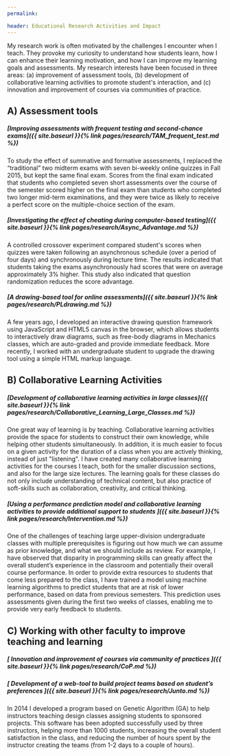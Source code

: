 ```yaml
---
permalink: 

header: Educational Research Activities and Impact
---
```


My research work is often motivated by the challenges I encounter when I teach. They provoke my curiosity to understand how students learn, how I can enhance their learning motivation, and how I can improve my learning goals and assessments. My research interests have been focused in three areas: (a) improvement of assessment tools, (b) development of collaborative learning activities to promote student's interaction, and (c) innovation and improvement of courses via communities of practice.

## A) Assessment tools

##### [Improving assessments with frequent testing and second-chance exams]({{ site.baseurl }}{% link pages/research/TAM_frequent_test.md %})

To study the effect of summative and formative assessments, I replaced the “traditional” two midterm exams with seven bi-weekly online quizzes in Fall 2015, but kept the same final exam. Scores from the final exam indicated that students who completed seven short assessments over the course of the semester scored higher on the final exam than students who completed two longer mid-term examinations, and they were twice as likely to receive a perfect score on the multiple-choice section of the exam.

##### [Investigating the effect of cheating during computer-based testing]({{ site.baseurl }}{% link pages/research/Async_Advantage.md %})

A controlled crossover experiment compared student's scores when quizzes were taken following an asynchronous schedule (over a period of four days) and synchronously during lecture time.
The results indicated that students taking the exams asynchronously had scores that were on average approximately 3% higher. This study also indicated that question randomization reduces the score advantage.

##### [A drawing-based tool for online assessments]({{ site.baseurl }}{% link pages/research/PLdrawing.md %})

A few years ago, I developed an interactive drawing question framework using JavaScript and HTML5 canvas in the browser, which allows students to interactively draw diagrams, such as free-body diagrams in Mechanics classes,  which are auto-graded and provide immediate feedback. More recently, I worked with an undergraduate student to upgrade the drawing tool using a simple HTML markup language.

## B) Collaborative Learning Activities

##### [Development of collaborative learning activities in large classes]({{ site.baseurl }}{% link pages/research/Collaborative_Learning_Large_Classes.md %})

One great way of learning is by teaching. Collaborative learning activities provide the space for students to construct their own knowledge, while helping other students simultaneously.  In addition, it is much easier to focus on a given activity for the duration of a class when you are actively thinking, instead of just "listening". I have created many collaborative learning activities for the courses I teach, both for the smaller discussion sections, and also for the large size lectures. The learning goals for these classes do not only include understanding of technical content, but also practice of soft-skills such as collaboration, creativity, and critical thinking.


##### [Using a performance prediction model and collaborative learning activities to provide additional support to students ]({{ site.baseurl }}{% link pages/research/Intervention.md %})
One of the challenges of teaching large upper-division undergraduate classes with multiple prerequisites is figuring out how much we can assume as prior knowledge, and what we should include as review. For example, I have observed that disparity in programming skills can greatly affect the overall student’s experience in the classroom and potentially their overall course performance. In order to provide extra resources to students that come less prepared to the class, I have trained a model using machine learning algorithms to predict students that are at risk of lower performance, based on data from previous semesters. This prediction uses assessments given during the first two weeks of classes, enabling me to provide very early feedback to students.


## C) Working with other faculty to improve teaching and learning

##### [ Innovation and improvement of courses via community of practices ]({{ site.baseurl }}{% link pages/research/CoP.md %})

##### [ Development of a web-tool to build project teams based on student’s preferences ]({{ site.baseurl }}{% link pages/research/Junto.md %})

In 2014 I developed a program based on Genetic Algorithm (GA) to help instructors teaching design classes assigning students to sponsored projects. This software has been adopted successfully used by three instructors, helping more than 1000 students, increasing the overall student satisfaction in the class, and reducing the number of hours spent by the instructor creating the teams (from 1-2 days to a couple of hours).
